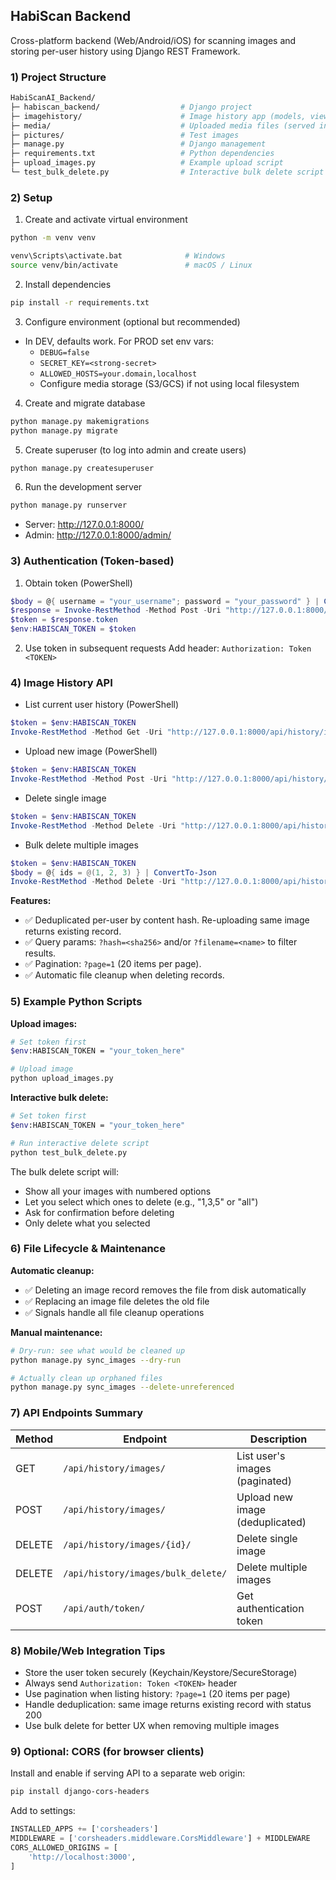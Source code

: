 ## HabiScan Backend

Cross-platform backend (Web/Android/iOS) for scanning images and storing per-user history using Django REST Framework.

### 1) Project Structure

```bash
HabiScanAI_Backend/
├─ habiscan_backend/                  # Django project
├─ imagehistory/                      # Image history app (models, views, serializers)
├─ media/                             # Uploaded media files (served in DEV)
├─ pictures/                          # Test images
├─ manage.py                          # Django management
├─ requirements.txt                   # Python dependencies
├─ upload_images.py                   # Example upload script
└─ test_bulk_delete.py                # Interactive bulk delete script
```

### 2) Setup

1. Create and activate virtual environment
```bash
python -m venv venv
```
```bash
venv\Scripts\activate.bat              # Windows
source venv/bin/activate               # macOS / Linux
```

2. Install dependencies
```bash
pip install -r requirements.txt
```

3. Configure environment (optional but recommended)
- In DEV, defaults work. For PROD set env vars:
  - `DEBUG=false`
  - `SECRET_KEY=<strong-secret>`
  - `ALLOWED_HOSTS=your.domain,localhost`
  - Configure media storage (S3/GCS) if not using local filesystem

4. Create and migrate database
```bash
python manage.py makemigrations
python manage.py migrate
```

5. Create superuser (to log into admin and create users)
```bash
python manage.py createsuperuser
```

6. Run the development server
```bash
python manage.py runserver
```
- Server: http://127.0.0.1:8000/
- Admin: http://127.0.0.1:8000/admin/

### 3) Authentication (Token-based)

1. Obtain token (PowerShell)
```powershell
$body = @{ username = "your_username"; password = "your_password" } | ConvertTo-Json
$response = Invoke-RestMethod -Method Post -Uri "http://127.0.0.1:8000/api/auth/token/" -ContentType "application/json" -Body $body
$token = $response.token
$env:HABISCAN_TOKEN = $token
```

2. Use token in subsequent requests
Add header: `Authorization: Token <TOKEN>`

### 4) Image History API

- List current user history (PowerShell)
```powershell
$token = $env:HABISCAN_TOKEN
Invoke-RestMethod -Method Get -Uri "http://127.0.0.1:8000/api/history/images/" -Headers @{ "Authorization" = "Token $token" }
```

- Upload new image (PowerShell)
```powershell
$token = $env:HABISCAN_TOKEN
Invoke-RestMethod -Method Post -Uri "http://127.0.0.1:8000/api/history/images/" -Headers @{ "Authorization" = "Token $token" } -Form @{ image = Get-Item ".\pictures\test_image.jpg" }
```

- Delete single image
```powershell
$token = $env:HABISCAN_TOKEN
Invoke-RestMethod -Method Delete -Uri "http://127.0.0.1:8000/api/history/images/123/" -Headers @{ "Authorization" = "Token $token" }
```

- Bulk delete multiple images
```powershell
$token = $env:HABISCAN_TOKEN
$body = @{ ids = @(1, 2, 3) } | ConvertTo-Json
Invoke-RestMethod -Method Delete -Uri "http://127.0.0.1:8000/api/history/images/bulk_delete/" -Headers @{ "Authorization" = "Token $token"; "Content-Type" = "application/json" } -Body $body
```

**Features:**
- ✅ Deduplicated per-user by content hash. Re-uploading same image returns existing record.
- ✅ Query params: `?hash=<sha256>` and/or `?filename=<name>` to filter results.
- ✅ Pagination: `?page=1` (20 items per page).
- ✅ Automatic file cleanup when deleting records.

### 5) Example Python Scripts

**Upload images:**
```bash
# Set token first
$env:HABISCAN_TOKEN = "your_token_here"

# Upload image
python upload_images.py
```

**Interactive bulk delete:**
```bash
# Set token first  
$env:HABISCAN_TOKEN = "your_token_here"

# Run interactive delete script
python test_bulk_delete.py
```
The bulk delete script will:
- Show all your images with numbered options
- Let you select which ones to delete (e.g., "1,3,5" or "all")
- Ask for confirmation before deleting
- Only delete what you selected

### 6) File Lifecycle & Maintenance

**Automatic cleanup:**
- ✅ Deleting an image record removes the file from disk automatically
- ✅ Replacing an image file deletes the old file
- ✅ Signals handle all file cleanup operations

**Manual maintenance:**
```bash
# Dry-run: see what would be cleaned up
python manage.py sync_images --dry-run

# Actually clean up orphaned files
python manage.py sync_images --delete-unreferenced
```

### 7) API Endpoints Summary

| Method | Endpoint | Description |
|--------|----------|-------------|
| GET | `/api/history/images/` | List user's images (paginated) |
| POST | `/api/history/images/` | Upload new image (deduplicated) |
| DELETE | `/api/history/images/{id}/` | Delete single image |
| DELETE | `/api/history/images/bulk_delete/` | Delete multiple images |
| POST | `/api/auth/token/` | Get authentication token |

### 8) Mobile/Web Integration Tips

- Store the user token securely (Keychain/Keystore/SecureStorage)
- Always send `Authorization: Token <TOKEN>` header
- Use pagination when listing history: `?page=1` (20 items per page)
- Handle deduplication: same image returns existing record with status 200
- Use bulk delete for better UX when removing multiple images

### 9) Optional: CORS (for browser clients)

Install and enable if serving API to a separate web origin:
```bash
pip install django-cors-headers
```
Add to settings:
```python
INSTALLED_APPS += ['corsheaders']
MIDDLEWARE = ['corsheaders.middleware.CorsMiddleware'] + MIDDLEWARE
CORS_ALLOWED_ORIGINS = [
    'http://localhost:3000',
]
```
